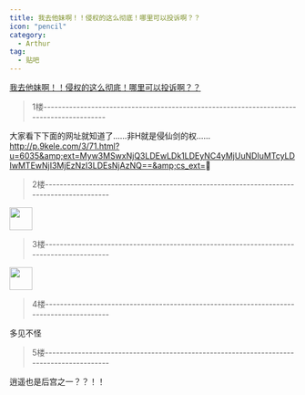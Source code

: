 ```yaml
---
title: 我去他妹啊！！侵权的这么彻底！哪里可以投诉啊？？
icon: "pencil"
category:
  - Arthur
tag:
  - 贴吧
---
```


[我去他妹啊！！侵权的这么彻底！哪里可以投诉啊？？](https://tieba.baidu.com/p/1122807671?pid=12912247044&cid=0#12912247044)


>1楼-----------------------------------------------------------------------------------------

大家看下下面的网址就知道了……非H就是侵仙剑的权……
<a href="http://jump2.bdimg.com/safecheck/index?url=x+Z5mMbGPAvgVdoCRUHUBy2dT0MYHWB4qVNUltaVNg7VVgicGaeBHQCBQ2AUgrvgNl9+3Ah49wlVv/EI6KoB/G0gfhWnXMi2KjeeuvrQMIPmFNmKverZ2hA5SeuUmwazPhHPWXiYoqcZwTrHon62s+ZcCMpThIxr9MxdmrfKHGwbDNOwIqqe2eR5acRNlchhOIOHUbpKqgNG2uOpBNcONMhMZgfTf+uS"  target="_blank" rel="noopener noreferrer nofollow"  class="j-no-opener-url" >http://p.9kele.com/3/71.html?u=6035&amp;ext=Myw3MSwxNjQ3LDEwLDk1LDEyNC4yMjUuNDIuMTcyLDIwMTEwNjI3MjEzNzI3LDEsNjAzNQ==&amp;cs_ext=</a>

>2楼-----------------------------------------------------------------------------------------

<img class="BDE_Smiley" changedsize="false" src="https://gsp0.baidu.com/5aAHeD3nKhI2p27j8IqW0jdnxx1xbK/tb/editor/images/jd/j_0004.gif" width="40" height="40">

>3楼-----------------------------------------------------------------------------------------

<img class="BDE_Smiley" changedsize="false" src="https://gsp0.baidu.com/5aAHeD3nKhI2p27j8IqW0jdnxx1xbK/tb/editor/images/jd/j_0004.gif" height="40" width="40">

>4楼-----------------------------------------------------------------------------------------

多见不怪

>5楼-----------------------------------------------------------------------------------------

逍遥也是后宫之一？？！！
